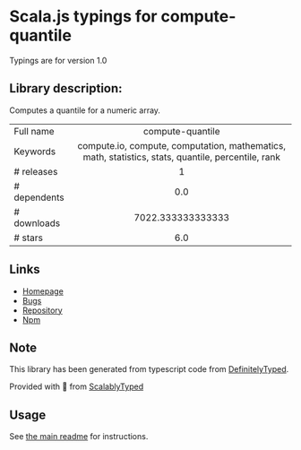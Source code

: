 
# Scala.js typings for compute-quantile

Typings are for version 1.0

## Library description:
Computes a quantile for a numeric array.

|                    |                 |
| ------------------ | :-------------: |
| Full name          | compute-quantile |
| Keywords           | compute.io, compute, computation, mathematics, math, statistics, stats, quantile, percentile, rank |
| # releases         | 1 |
| # dependents       | 0.0 |
| # downloads        | 7022.333333333333 |
| # stars            | 6.0 |

## Links
- [Homepage](https://github.com/compute-io/quantile)
- [Bugs](https://github.com/compute-io/quantile/issues)
- [Repository](https://github.com/compute-io/quantile)
- [Npm](https://www.npmjs.com/package/compute-quantile)
    


## Note
This library has been generated from typescript code from [DefinitelyTyped](https://definitelytyped.org).

Provided with :purple_heart: from [ScalablyTyped](https://github.com/oyvindberg/ScalablyTyped)

## Usage
See [the main readme](../../readme.md) for instructions.


